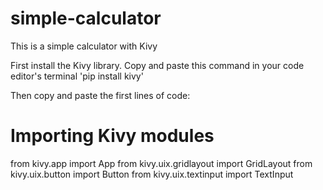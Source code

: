 # simple-calculator
This is a simple calculator with Kivy

First install the Kivy library.
Copy and paste this command in your code editor's terminal
'pip install kivy'

Then copy and paste the first lines of code:

# Importing Kivy modules
from kivy.app import App
from kivy.uix.gridlayout import GridLayout
from kivy.uix.button import Button
from kivy.uix.textinput import TextInput
